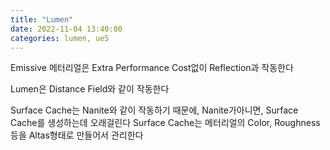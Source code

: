```yaml
---
title: "Lumen"
date: 2022-11-04 13:40:00
categories: lumen, ue5
---
```


Emissive 메터리얼은 Extra Performance Cost없이 
Reflection과 작동한다

Lumen은 Distance Field와 같이 작동한다

Surface Cache는 Nanite와 같이 작동하기 때문에, Nanite가아니면, Surface Cache를 생성하는데 오래걸린다
Surface Cache는 메터리얼의 Color, Roughness 등을 Altas형태로 만들어서 관리한다
